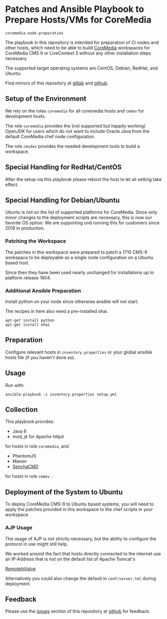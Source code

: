 # Patches and Ansible Playbook to Prepare Hosts/VMs for CoreMedia

`coremedia-node-preparation`

The playbook in this repository is intended for preparation of CI nodes and 
other hosts, which need to be able to build [CoreMedia][coremedia] workspaces 
for CoreMedia CMS 9 or LiveContext 3 without any other installation steps 
necessary.

The supported target operating systems are CentOS, Debian, RedHat, and Ubuntu.

Find mirrors of this repository at [gitlab][gitlab] and [github][github].


## Setup of the Environment

We rely on the roles `coremedia` for all coremedia hosts and `cmdev` for 
development hosts.

The role `coremedia` provides the (not supported but happily working) OpenJDK 
for users which do not want to include Oracle Java from the default CoreMedia 
chef node configuration.

The role `cmsdev` provides the needed development tools to build a workspace.


## Special Handling for RedHat/CentOS

After the setup via this playbook please reboot the host to let all setting 
take effect.


## Special Handling for Debian/Ubuntu

Ubuntu is not on the list of supported platforms for CoreMedia. Since only
minor changes to the deployment scripts are necessary, this is now our
favorite OS option. We are supporting und running this for customers since
2018 in production.

### Patching the Workspace

The patches in this workspace were prepared to patch a 1710 CMS-9 workspace
to be deployable as a single node configuration on a Ubuntu based host.

Since then they have been used nearly unchanged for installations up to
platform release 1904.

### Additional Ansible Preparation

Install python on your node since otherwise ansible will not start.

The recipes in here also need a pre-installed ohai.

```
apt-get install python
apt-get install ohai
```

## Preparation

Configure relevant hosts in `inventory.properties` or your global ansible hosts 
file (if you haven't done so).


## Usage

Run with: 

```
ansible-playbook -i inventory.properties setup.yml
```


## Collection

This playbook provides:

* Java 8 
* mod_jk for Apache httpd

for hosts in role `coremedia`, and

* PhantomJS
* Maven
* [SenchaCMD][sencha]

for hosts in role `cmdev` .


## Deployment of the System to Ubuntu

To deploy CoreMedia CMS-9 to Ubuntu based systems, you will need to apply the
patches provided in this workspace to the chef scripts in your workspace.

### AJP Usage

The usage of AJP is not strictly necessary, but the ability to configure the protocol
in use might still help.

We worked around the fact that hosts directly connected to the internet use an
IP-Address that is not on the default list of Apache Tomcat's

[RemoteIpValve](https://tomcat.apache.org/tomcat-7.0-doc/api/org/apache/catalina/valves/RemoteIpValve.html)

Alternatively you could also change the default in `conf/server.tml` during
deployment.

## Feedback

Please use the [issues][issues] section of this repository at [github][github] 
for feedback. 

[issues]: https://github.com/provocon/coremedia-ubuntu-development/issues
[sencha]: https://www.sencha.com/products/extjs/cmd-download/
[coremedia]: https://www.coremedia.com/
[github]: https://github.com/provocon/coremedia-node-preparation
[gitlab]: https://gitlab.com/provocon/coremedia-node-preparation
